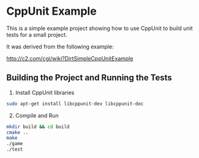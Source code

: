 # CppUnit Example

This is a simple example project showing how to use CppUnit to build unit
tests for a small project.

It was derived from the following example:

<http://c2.com/cgi/wiki?DirtSimpleCppUnitExample>

## Building the Project and Running the Tests

1.  Install CppUnit libraries

```sh
sudo apt-get install libcppunit-dev libcppunit-doc
```

2.  Compile and Run

```sh
mkdir build && cd build
cmake ..
make
./game
./test
```

